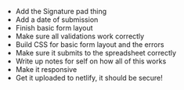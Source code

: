 - Add the Signature pad thing
- Add a date of submission
- Finish basic form layout
- Make sure all validations work correctly
- Build CSS for basic form layout and the errors
- Make sure it submits to the spreadsheet correctly
- Write up notes for self on how all of this works
- Make it responsive
- Get it uploaded to netlify, it should be secure!
